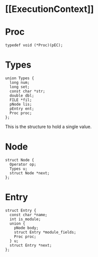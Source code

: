 # [[ExecutionContext]]
# Proc
`typedef void (*Proc)(pEC);`
# Types
```
union Types {
  long num;
  long set;
  const char *str;
  double dbl;
  FILE *fil;
  pNode lis;
  pEntry ent;
  Proc proc;
};
```
This is the structure to hold a single value.  
# Node
```
struct Node {
  Operator op;
  Types u;
  struct Node *next;
};
```
# Entry
```
struct Entry {
  const char *name;
  int is_module;
  union {
    pNode body;
    struct Entry *module_fields;
    Proc proc;
  } u;
  struct Entry *next;
};
```
